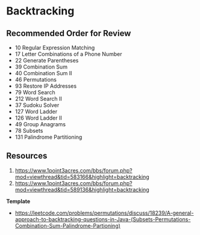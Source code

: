 # Backtracking
## Recommended Order for Review
* 10 Regular Expression Matching
* 17 Letter Combinations of a Phone Number
* 22 Generate Parentheses
* 39 Combination Sum
* 40 Combination Sum II
* 46 Permutations
* 93 Restore IP Addresses
* 79 Word Search
* 212 Word Search II
* 37 Sudoku Solver
* 127 Word Ladder
* 126 Word Ladder II
* 49 Group Anagrams
* 78 Subsets
* 131 Palindrome Partitioning

## Resources
1. https://www.1point3acres.com/bbs/forum.php?mod=viewthread&tid=583166&highlight=backtracking
2. https://www.1point3acres.com/bbs/forum.php?mod=viewthread&tid=589136&highlight=backtracking

**Template**
* https://leetcode.com/problems/permutations/discuss/18239/A-general-approach-to-backtracking-questions-in-Java-(Subsets-Permutations-Combination-Sum-Palindrome-Partioning)
